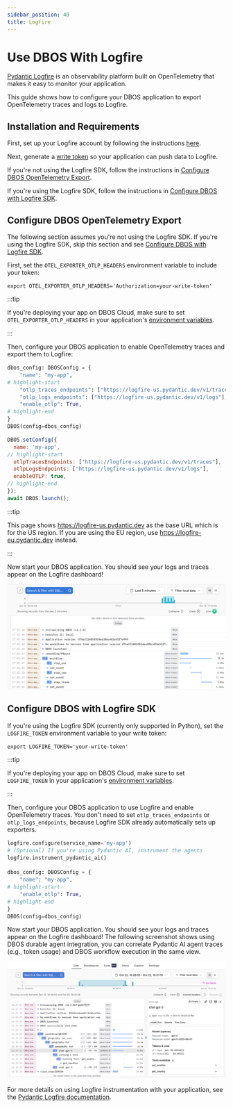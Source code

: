 ```yaml
---
sidebar_position: 40
title: Logfire
---
```


#  Use DBOS With Logfire

[Pydantic Logfire](https://logfire.pydantic.dev/docs/) is an observability platform built on OpenTelemetry that makes it easy to monitor your application.

This guide shows how to configure your DBOS application to export OpenTelemetry traces and logs to Logfire.

## Installation and Requirements

First, set up your Logfire account by following the instructions [here](https://logfire.pydantic.dev/docs/#logfire).

Next, generate a [write token](https://logfire.pydantic.dev/docs/how-to-guides/create-write-tokens/) so your application can push data to Logfire.

If you're not using the Logfire SDK, follow the instructions in [Configure DBOS OpenTelemetry Export](#configure-dbos-opentelemetry-export).

If you're using the Logfire SDK, follow the instructions in [Configure DBOS with Logfire SDK](#configure-dbos-with-logfire-sdk).


## Configure DBOS OpenTelemetry Export

The following section assumes you're not using the Logfire SDK. If you're using the Logfire SDK, skip this section and see [Configure DBOS with Logfire SDK](#configure-dbos-with-logfire-sdk).

First, set the `OTEL_EXPORTER_OTLP_HEADERS` environment variable to include your token:

```shell
export OTEL_EXPORTER_OTLP_HEADERS='Authorization=your-write-token'
```

:::tip

If you're deploying your app on DBOS Cloud, make sure to set `OTEL_EXPORTER_OTLP_HEADERS` in your application's [environment variables](../production/dbos-cloud/secrets).

:::

Then, configure your DBOS application to enable OpenTelemetry traces and export them to Logfire:

<LargeTabs groupId="language">
<LargeTabItem value="python" label="Python">

```python
dbos_config: DBOSConfig = {
    "name": "my-app",
# highlight-start
    "otlp_traces_endpoints": ["https://logfire-us.pydantic.dev/v1/traces"],
    "otlp_logs_endpoints": ["https://logfire-us.pydantic.dev/v1/logs"],
    "enable_otlp": True,
# highlight-end
}
DBOS(config=dbos_config)
```

</LargeTabItem>

<LargeTabItem value="typescript" label="Typescript">

```javascript
DBOS.setConfig({
  name: 'my-app',
// highlight-start
  otlpTracesEndpoints: ["https://logfire-us.pydantic.dev/v1/traces"],
  otlpLogsEndpoints: ["https://logfire-us.pydantic.dev/v1/logs"],
  enableOTLP: true,
// highlight-end
});
await DBOS.launch();
```

</LargeTabItem>
</LargeTabs>

:::tip

This page shows https://logfire-us.pydantic.dev as the base URL which is for the US region. If you are using the EU region, use https://logfire-eu.pydantic.dev instead.

:::

Now start your DBOS application. You should see your logs and traces appear on the Logfire dashboard!

![DBOS Logs and Traces on Logfire](./assets/logfire-screenshot.png)


## Configure DBOS with Logfire SDK

If you're using the Logfire SDK (currently only supported in Python), set the `LOGFIRE_TOKEN` environment variable to your write token:

```shell
export LOGFIRE_TOKEN='your-write-token'
```

:::tip

If you're deploying your app on DBOS Cloud, make sure to set `LOGFIRE_TOKEN` in your application's [environment variables](../production/dbos-cloud/secrets).

:::

Then, configure your DBOS application to use Logfire and enable OpenTelemetry traces. You don't need to set `otlp_traces_endpoints` or `otlp_logs_endpoints`, because Logfire SDK already automatically sets up exporters.


```python
logfire.configure(service_name='my-app')
# (Optional) If you're using Pydantic AI, instrument the agents
logfire.instrument_pydantic_ai()

dbos_config: DBOSConfig = {
    "name": "my-app",
# highlight-start
    "enable_otlp": True,
# highlight-end
}
DBOS(config=dbos_config)
```

Now start your DBOS application. You should see your logs and traces appear on the Logfire dashboard! The following screenshot shows using DBOS durable agent integration, you can correlate Pydantic AI agent traces (e.g., token usage) and DBOS workflow execution in the same view.

![DBOS Agent Logs and Traces on Logfire](./assets/logfire-agent-screenshot.png)

For more details on using Logfire instrumentation with your application, see the [Pydantic Logfire documentation](https://logfire.pydantic.dev/docs/).
